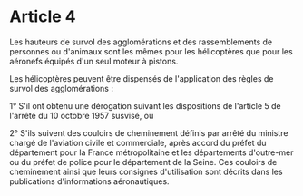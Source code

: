 # Article 4

Les hauteurs de survol des agglomérations et des rassemblements de personnes ou d'animaux sont les mêmes pour les hélicoptères que pour les aéronefs équipés d'un seul moteur à pistons.

Les hélicoptères peuvent être dispensés de l'application des règles de survol des agglomérations :

1° S'il ont obtenu une dérogation suivant les dispositions de l'article 5 de l'arrêté du 10 octobre 1957 susvisé, ou

2° S'ils suivent des couloirs de cheminement définis par arrêté du ministre chargé de l'aviation civile et commerciale, après accord du préfet du département pour la France métropolitaine et les départements d'outre-mer ou du préfet de police pour le département de la Seine. Ces couloirs de cheminement ainsi que leurs consignes d'utilisation sont décrits dans les publications d'informations aéronautiques.
